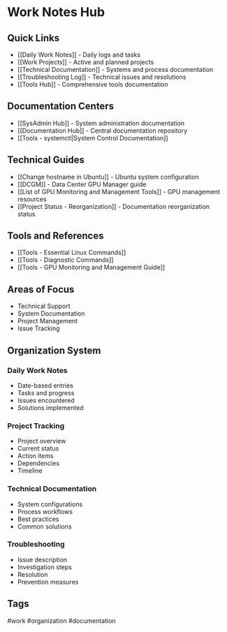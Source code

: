 # Work Notes Hub

## Quick Links
- [[Daily Work Notes]] - Daily logs and tasks
- [[Work Projects]] - Active and planned projects
- [[Technical Documentation]] - Systems and process documentation
- [[Troubleshooting Log]] - Technical issues and resolutions
- [[Tools Hub]] - Comprehensive tools documentation

## Documentation Centers
- [[SysAdmin Hub]] - System administration documentation
- [[Documentation Hub]] - Central documentation repository
- [[Tools - systemctl|System Control Documentation]]

## Technical Guides
- [[Change hostname in Ubuntu]] - Ubuntu system configuration
- [[DCGM]] - Data Center GPU Manager guide
- [[List of GPU Monitoring and Management Tools]] - GPU management resources
- [[Project Status - Reorganization]] - Documentation reorganization status

## Tools and References
- [[Tools - Essential Linux Commands]]
- [[Tools - Diagnostic Commands]]
- [[Tools - GPU Monitoring and Management Guide]]

## Areas of Focus
- Technical Support
- System Documentation
- Project Management
- Issue Tracking

## Organization System
### Daily Work Notes
- Date-based entries
- Tasks and progress
- Issues encountered
- Solutions implemented

### Project Tracking
- Project overview
- Current status
- Action items
- Dependencies
- Timeline

### Technical Documentation
- System configurations
- Process workflows
- Best practices
- Common solutions

### Troubleshooting
- Issue description
- Investigation steps
- Resolution
- Prevention measures

## Tags
#work #organization #documentation